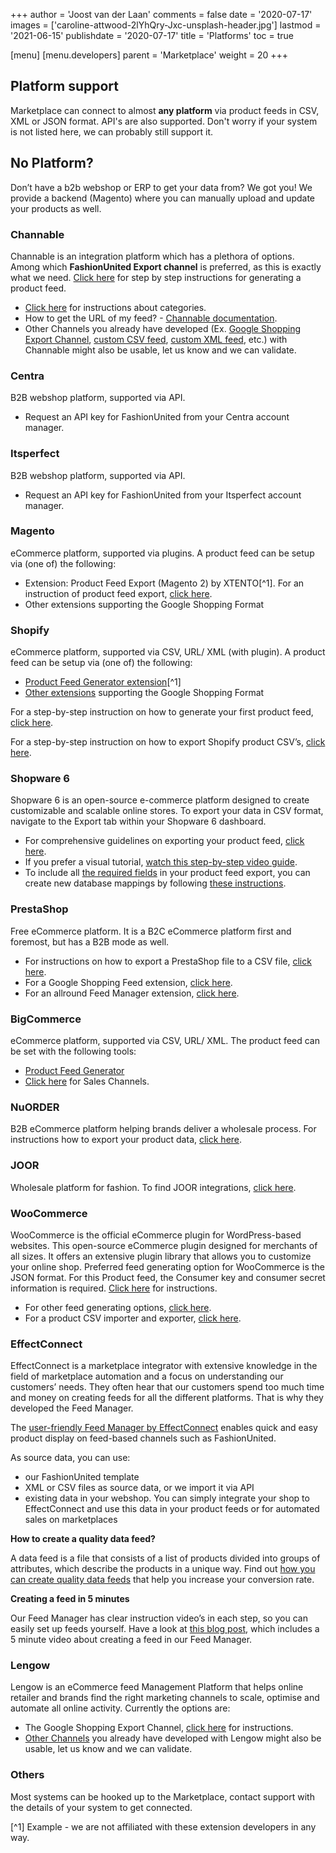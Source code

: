 +++
author = 'Joost van der Laan'
comments = false
date = '2020-07-17'
images = ['caroline-attwood-2lYhQry-Jxc-unsplash-header.jpg']
lastmod = '2021-06-15'
publishdate = '2020-07-17'
title = 'Platforms'
toc = true

[menu]
  [menu.developers]
    parent = 'Marketplace'
    weight = 20
+++

## Platform support

Marketplace can connect to almost **any platform** via product feeds in CSV, XML
or JSON format. API's are also supported. Don't worry if your system is not
listed here, we can probably still support it.

## No Platform?

Don’t have a b2b webshop or ERP to get your data from? We got you! We provide a
backend (Magento) where you can manually upload and update your products as
well.

### Channable

Channable is an integration platform which has a plethora of options. Among
which **FashionUnited Export channel** is preferred, as this is exactly what we
need.
[Click here](https://player.vimeo.com/video/735432939?h=8044b9fc2e&badge=0&autopause=0&player_id=0&app_id=58479)
for step by step instructions for generating a product feed.

- [Click here](https://helpcenter.channable.com/hc/nl/articles/360011189739) for
  instructions about categories.
- How to get the URL of my feed? -
  [Channable documentation](https://helpcenter.channable.com/hc/nl/articles/360011077239-Hoe-kom-ik-aan-de-URL-van-het-feed-bestand-).
- Other Channels you already have developed (Ex.
  [Google Shopping Export Channel](https://helpcenter.channable.com/hc/nl/articles/360011027999-Een-nieuwe-feed-toevoegen),
  [custom CSV feed](https://helpcenter.channable.com/hc/nl/articles/360010964840-Een-Custom-CSV-feed-opzetten),
  [custom XML feed](https://helpcenter.channable.com/hc/nl/articles/360011084719-Een-Custom-XML-feed-opzetten),
  etc.) with Channable might also be usable, let us know and we can validate.

### Centra

B2B webshop platform, supported via API.

- Request an API key for FashionUnited from your Centra account manager.

### Itsperfect

B2B webshop platform, supported via API.

- Request an API key for FashionUnited from your Itsperfect account manager.

### Magento

eCommerce platform, supported via plugins. A product feed can be setup via (one
of) the following:

- Extension: Product Feed Export (Magento 2) by XTENTO[^1]. For an instruction
  of product feed export,
  [click here](https://www.xtento.com/magento-extensions/magento-product-feed-export-module.html).
- Other extensions supporting the Google Shopping Format

### Shopify

eCommerce platform, supported via CSV, URL/ XML (with plugin). A product feed
can be setup via (one of) the following:

- [Product Feed Generator extension](https://apps.shopify.com/product-feeds-generator?surface_detail=marketing-product-feeds&surface_inter_position=1&surface_intra_position=22&surface_type=category)[^1]
- [Other extensions](https://apps.shopify.com/browse/marketing-product-feeds)
  supporting the Google Shopping Format

For a step-by-step instruction on how to generate your first product feed,
[click here](https://www.exportfeed.com/documentation/rapid-cart-shopify-generate-first-feed-2/).

For a step-by-step instruction on how to export Shopify product CSV’s,
[click here](https://help.shopify.com/en/manual/products/import-export/export-products%23export-your-products).

### Shopware 6

Shopware 6 is an open-source e-commerce platform designed to create customizable and scalable online stores. To export your data in CSV format, navigate to the Export tab within your Shopware 6 dashboard.

-   For comprehensive guidelines on exporting your product feed, [click here](https://docs.shopware.com/en/shopware-en/settings/importexport?category=shopware-6-en/settings/shop#export).
-   If you prefer a visual tutorial, [watch this step-by-step video guide](https://youtu.be/rQKIgxSemHM?si=ZaXtF8TTayd4gTom&t=446).
-   To include all [the required fields](https://developer.fashionunited.com/docs/marketplace/getting-started#fields) in your product feed export, you can create new database mappings by following [these instructions](https://docs.shopware.com/en/shopware-en/settings/importexport?category=shopware-6-en/settings/shop#mappings).

### PrestaShop

Free eCommerce platform. It is a B2C eCommerce platform first and foremost, but
has a B2B mode as well.

- For instructions on how to export a PrestaShop file to a CSV file,
  [click here](https://zemez.io/prestashop/support/how-to/prestashop-1-6-x-how-to-exportimport-data-in-csv-files/).
- For a Google Shopping Feed extension,
  [click here](https://addons.prestashop.com/en/price-comparison/45244-google-merchant-center-google-shopping-feed-pro.html).
- For an allround Feed Manager extension,
  [click here](https://addons.prestashop.com/en/sea-paid-advertising-affiliation-platforms/32728-feed-manager-pro-product-feeds-for-all-platforms.html).

### BigCommerce

eCommerce platform, supported via CSV, URL/ XML. The product feed can be set
with the following tools:

- [Product Feed Generator](https://www.bigcommerce.com/apps/product-feed-generator/)
- [Click here](https://www.bigcommerce.com/apps/sales-channels/?search=feed) for
  Sales Channels.

### NuORDER

B2B eCommerce platform helping brands deliver a wholesale process. For
instructions how to export your product data,
[click here](https://helpdesk.nuorder.com/hc/en-us/articles/360050365752-Exporting-Your-Product-Data).

### JOOR

Wholesale platform for fashion. To find JOOR integrations,
[click here](https://joorhelpcenter.force.com/customer/s/topic/0TO460000004HiQGAU/integrations?language=en_US).

### WooCommerce

WooCommerce is the official eCommerce plugin for WordPress-based websites. This
open-source eCommerce plugin designed for merchants of all sizes. It offers an
extensive plugin library that allows you to customize your online shop.
Preferred feed generating option for WooCommerce is the JSON format. For this
Product feed, the Consumer key and consumer secret information is required.
[Click here](https://woocommerce.com/document/woocommerce-rest-api/) for
instructions.

- For other feed generating options,
  [click here](https://docs.woocommerce.com/document/google-product-feed-feed-generation-options/).
- For a product CSV importer and exporter,
  [click here](https://docs.woocommerce.com/document/product-csv-importer-exporter/).

### EffectConnect

EffectConnect is a marketplace integrator with extensive knowledge in the field
of marketplace automation and a focus on understanding our customers’ needs.
They often hear that our customers spend too much time and money on creating
feeds for all the different platforms. That is why they developed the Feed
Manager.

The
[user-friendly Feed Manager by EffectConnect](https://www.effectconnect.com/nl/feed-manager-effectconnect)
enables quick and easy product display on feed-based channels such as
FashionUnited.

As source data, you can use:

- our FashionUnited template
- XML or CSV files as source data, or we import it via API
- existing data in your webshop. You can simply integrate your shop to
  EffectConnect and use this data in your product feeds or for automated sales
  on marketplaces

**How to create a quality data feed?**

A data feed is a file that consists of a list of products divided into groups of
attributes, which describe the products in a unique way. Find out
[how you can create quality data feeds](https://blog.effectconnect.com/nl/hoe-maak-je-een-goede-datafeed)
that help you increase your conversion rate.

**Creating a feed in 5 minutes**

Our Feed Manager has clear instruction video’s in each step, so you can easily
set up feeds yourself. Have a look at
[this blog post](https://blog.effectconnect.com/nl/waarom-feed-manager-effectconnect),
which includes a 5 minute video about creating a feed in our Feed Manager.

### Lengow

Lengow is an eCommerce feed Management Platform that helps online retailer and
brands find the right marketing channels to scale, optimise and automate all
online activity. Currently the options are:

- The Google Shopping Export Channel,
  [click here](https://www.lengow.com/get-to-know-more/how-to-create-a-google-shopping-feed/)
  for instructions.
- [Other Channels](https://www.lengow.com/get-to-know-more/how-to-create-a-flow-of-product-data-for-marketplaces/)
  you already have developed with Lengow might also be usable, let us know and
  we can validate.

### Others

Most systems can be hooked up to the Marketplace, contact support with the
details of your system to get connected.

[^1] Example - we are not affiliated with these extension developers in any way.
